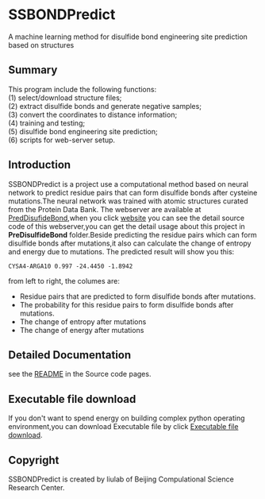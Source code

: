 # SSBONDPredict
A machine learning method for disulfide bond engineering site prediction based on structures

## Summary
This program include the following functions:  
(1) select/download structure files;  
(2) extract disulfide bonds and generate negative samples;  
(3) convert the coordinates to distance information;  
(4) training and testing;  
(5) disulfide bond engineering site prediction;  
(6) scripts for web-server setup.

## Introduction
SSBONDPredict is a project use a computational method based on neural network to predict residue pairs that can form disulfide bonds after cysteine mutations.The neural network was trained with atomic structures curated from the Protein Data Bank. The webserver are available at [PredDisufideBond](http://liulab.csrc.ac.cn:10003/index),when you click [website](https://github.com/gao666999/SSBONDwebsite) you can see the detail source code of this webserver,you can get the detail usage about this project in **PreDisulfideBond** folder.Beside predicting the residue pairs which can form disulfide bonds after mutations,it also can calculate the change of entropy and energy due to mutations.
The predicted result will show you this:

```CYSA4-ARGA10 0.997 -24.4450 -1.8942```

from left to right, the columes are:
* Residue pairs that are predicted to form disulfide bonds after mutations.
* The probability for this residue pairs to form disulfide bonds after mutations.
* The change of entropy after mutations
* The change of energy after mutations

## Detailed Documentation
see the [README](https://github.com/LiuLab-CSRC/SSBONDPredict/tree/master/PreDisulfideBond) in the Source code pages.

## Executable file download 
If you don't want to spend energy on building complex python operating environment,you can download Executable file by click [Executable file download](https://github.com/gao666999/SSBONDpyinstaller).

## Copyright
SSBONDPredict is created by liulab of Beijing Compulational Science Research Center.
